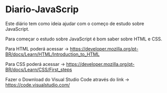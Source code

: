 # Diario-JavaScrip
Este diário tem como ideia ajudar com o começo de estudo sobre JavaScript.

Para começar o estudo sobre JavaScript é bom saber sobre HTML e CSS.

Para HTML poderá acessar -> https://developer.mozilla.org/pt-BR/docs/Learn/HTML/Introduction_to_HTML

Para CSS poderá acessar  -> https://developer.mozilla.org/pt-BR/docs/Learn/CSS/First_steps

Fazer o Download do Visual Studio Code 
através do link -> https://code.visualstudio.com/

